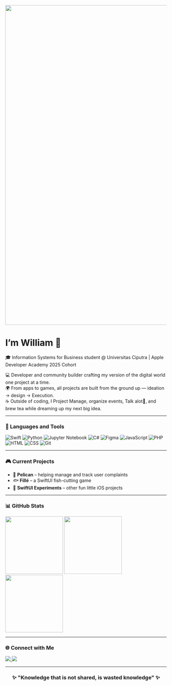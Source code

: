 <p align="center">
  <img src="https://media.giphy.com/media/xTiIzJSKB4l7xTouE8/giphy.gif" width="1000" />
</p>

# I’m William 👋  
  
🎓 Information Systems for Business student @ Universitas Ciputra | Apple Developer Academy 2025 Cohort  

💻 Developer and community builder crafting my version of the digital world one project at a time.  
🌍 From apps to games, all projects are built from the ground up — ideation → design → Execution.  
☕ Outside of coding, I Project Manage, organize events, Talk alot🎉, and brew tea while dreaming up my next big idea.  

---

### 🧰 Languages and Tools  
<p>
  <img src="https://img.shields.io/badge/Swift-F54A2A?logo=swift&logoColor=white" alt="Swift" />
  <img src="https://img.shields.io/badge/Python-3776AB?logo=python&logoColor=white" alt="Python" />
  <img src="https://img.shields.io/badge/Jupyter-F37626?logo=jupyter&logoColor=white" alt="Jupyter Notebook" />
  <img src="https://img.shields.io/badge/C%23-239120?logo=c-sharp&logoColor=white" alt="C#" />
  <img src="https://img.shields.io/badge/Figma-F24E1E?logo=figma&logoColor=white" alt="Figma" />
  <img src="https://img.shields.io/badge/JavaScript-F7DF1E?logo=javascript&logoColor=black" alt="JavaScript" />
  <img src="https://img.shields.io/badge/PHP-777BB4?logo=php&logoColor=white" alt="PHP" />
  <img src="https://img.shields.io/badge/HTML5-E34F26?logo=html5&logoColor=white" alt="HTML" />
  <img src="https://img.shields.io/badge/CSS3-1572B6?logo=css3&logoColor=white" alt="CSS" />
  <img src="https://img.shields.io/badge/Git-F05032?logo=git&logoColor=white" alt="Git" />
</p>

---

### 🎮 Current Projects  
- 📝 **Pelican** – helping manage and track user complaints  
- 🐟 **Fillé** – a SwiftUI fish-cutting game  
- 🍏 **SwiftUI Experiments** – other fun little iOS projects  

---

### 📊 GitHub Stats  
<p>
  <img src="https://github-readme-stats.vercel.app/api?username=WilliamKesuma&show_icons=true&theme=radical" height="180em" />
  <img src="https://github-readme-stats.vercel.app/api/top-langs/?username=WilliamKesuma&layout=compact&theme=radical" height="180em" />
  <img src="https://github-readme-streak-stats.herokuapp.com?user=WilliamKesuma&theme=radical" height="180em" />
</p>

---

### 🌐 Connect with Me  
<a href="https://www.linkedin.com/in/williamskesuma/">
  <img src="https://img.shields.io/badge/LinkedIn-0A66C2?logo=linkedin&logoColor=white" />
</a>
<a href="https://instagram.com/William.Kesuma">
  <img src="https://img.shields.io/badge/Instagram-E4405F?logo=instagram&logoColor=white" />
</a>
 

---

<h3 align="center">✨ "Knowledge that is not shared, is wasted knowledge" ✨</h3>
